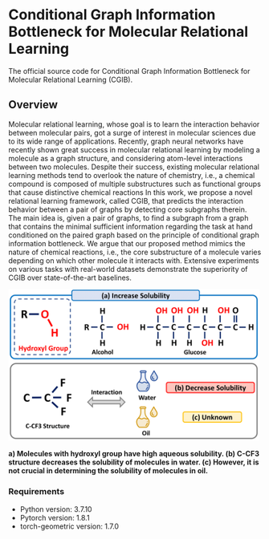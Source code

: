 # Conditional Graph Information Bottleneck for Molecular Relational Learning
The official source code for Conditional Graph Information Bottleneck for Molecular Relational Learning (CGIB).


## Overview
Molecular relational learning, whose goal is to learn the interaction behavior between molecular pairs, got a surge of interest in molecular sciences due to its wide range of applications.
Recently, graph neural networks have recently shown great success in molecular relational learning by modeling a molecule as a graph structure, and considering atom-level interactions between two molecules.
Despite their success, existing molecular relational learning methods tend to overlook the nature of chemistry, i.e., a chemical compound is composed of multiple substructures such as functional groups that cause distinctive chemical reactions
In this work, we propose a novel relational learning framework, called CGIB, that predicts the interaction behavior between a pair of graphs by detecting core subgraphs therein.
The main idea is, given a pair of graphs, to find a subgraph from a graph that contains the minimal sufficient information regarding the task at hand conditioned on the paired graph based on the principle of conditional graph information bottleneck.
We argue that our proposed method mimics the nature of chemical reactions, i.e., the core substructure of a molecule varies depending on which other molecule it interacts with. 
Extensive experiments on various tasks with real-world datasets demonstrate the superiority of CGIB over state-of-the-art baselines.

<img src="imgs/Figure1.png" width="500px"></img> 

**a) Molecules with hydroxyl group have high aqueous solubility. (b) C-CF3 structure decreases the solubility of molecules in water. (c) However, it is not crucial in determining the solubility of molecules in oil.**

### Requirements

- Python version: 3.7.10
- Pytorch version: 1.8.1
- torch-geometric version: 1.7.0
